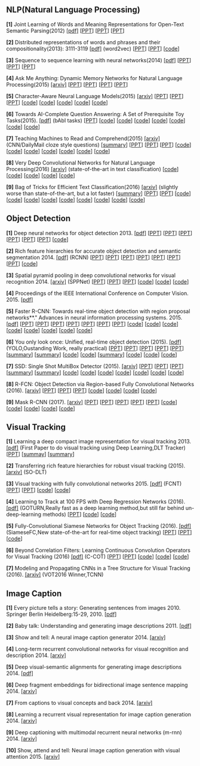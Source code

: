 **NLP(Natural Language Processing)**
----------------------------------

**[1]** Joint Learning of Words and Meaning Representations for Open-Text Semantic Parsing(2012) [[pdf]](https://www.hds.utc.fr/~bordesan/dokuwiki/lib/exe/fetch.php?id=en%3Apubli&cache=cache&media=en:bordes12aistats.pdf)
    [[PPT](https://www.slideshare.net/kushalarora11/nn-kb)] [[PPT](http://slideplayer.com/slide/5270778/)] [[PPT](https://cilvr.cs.nyu.edu/lib/exe/fetch.php?media=deeplearning:2015:dl-nyu-bordes.pdf)]
    
**[2]** Distributed representations of words and phrases and their compositionality(2013): 3111-3119 [[pdf]](http://papers.nips.cc/paper/5021-distributed-representations-of-words-and-phrases-and-their-compositionality.pdf) (word2vec)
   [[PPT](http://people.ee.duke.edu/~lcarin/ChunyuanLi4.17.2015.pdf)] [[PPT](http://www.coli.uni-saarland.de/courses/comsem-15/material/Slides_Yauhen.pdf)] [[code](https://github.com/deborausujono/word2vecpy)]
   
**[3]** Sequence to sequence learning with neural networks(2014) [[pdf]](http://papers.nips.cc/paper/5346-sequence-to-sequence-learning-with-neural-networks.pdf)
   [[PPT](http://www.phontron.com/slides/neubig14taiwa11.pdf)] [[PPT](https://www.slideshare.net/indicods/general-sequence-learning-with-recurrent-neural-networks-for-next-ml)] [[PPT](https://www.slideshare.net/quangntta/sequence-to-sequence-learning-with-neural-networks)]
   
**[4]** Ask Me Anything: Dynamic Memory Networks for Natural Language Processing(2015) [[arxiv]](https://arxiv.org/abs/1506.07285)
   [[PPT](http://www.thespermwhale.com/jaseweston/icml2016/)] [[PPT](http://on-demand.gputechconf.com/gtc/2016/presentation/s6861-stephen-merity-dynamic-memory-networks.pdf)] [[PPT](https://www.slideshare.net/carpedm20/deep-reasoning)] [[PPT](http://www.icassp2016.org/SP16_PlenaryDeng_Slides.pdf)]
   
**[5]** Character-Aware Neural Language Models(2015) [[arxiv]](https://arxiv.org/abs/1508.06615)
   [[PPT](https://people.csail.mit.edu/dsontag/papers/kim_etal_AAAI16_slides.pdf)] [[PPT](https://web.stanford.edu/class/cs224n/lectures/cs224n-2017-lecture13-highlight.pdf)] [[PPT](https://nlp.seas.harvard.edu/slides/aaai16.pdf)] [[code](https://github.com/carpedm20/lstm-char-cnn-tensorflow)] [[code](https://github.com/yoonkim/lstm-char-cnn)] [[code](https://github.com/jarfo/kchar)] [[code](https://github.com/jarfo/kchar)] [[code](https://github.com/dhyeon/character-aware-neural-language-models)]
   
**[6]** Towards AI-Complete Question Answering: A Set of Prerequisite Toy Tasks(2015). [[pdf]](https://arxiv.org/abs/1502.05698) (bAbI tasks) 
  [[PPT](http://www.thespermwhale.com/jaseweston/icml2016/icml2016-memnn-tutorial.pdf)] [[code](https://github.com/facebook/bAbI-tasks)] [[code](https://github.com/vinhkhuc/MemN2N-babi-python)] [[code](https://github.com/Smerity/keras_qa)] [[code](https://github.com/siddk/relation-network)] [[code](https://github.com/ishalyminov/babi_tools)] [[code](https://github.com/raviraju/NLP_QA_Project)] [[code]()] 
  
**[7]** Teaching Machines to Read and Comprehend(2015) [[arxiv]](https://arxiv.org/abs/1506.03340) (CNN/DailyMail cloze style questions) 
   [[summary](https://github.com/dennybritz/deeplearning-papernotes/blob/master/notes/teaching-machines-to-read-and-comprehend.md)] [[PPT](http://www.karlmoritz.com/publications)] [[PPT](http://lxmls.it.pt/2015/lxmls15.pdf)] [[PPT](http://egrefen.com/docs/HowMuchLinguistics2015.pdf)] [[code](https://github.com/thomasmesnard/DeepMind-Teaching-Machines-to-Read-and-Comprehend)] [[code](https://github.com/adbrebs/rnn_reader)] [[code](https://github.com/carpedm20/attentive-reader-tensorflow)] [[code](https://github.com/lhoang29/attentive-reader)] [[code](https://github.com/deepmind/rc-data)] [[code](https://github.com/soroushmehr/DeepMind-Teaching-Machines-to-Read-and-Comprehend?files=1)] [[code](https://github.com/KHN190/machine_compreh)]
   
**[8]** Very Deep Convolutional Networks for Natural Language Processing(2016) [[arxiv]](https://arxiv.org/abs/1606.01781) (state-of-the-art in text classification) [[code](https://github.com/lethienhoa/Very-Deep-Convolutional-Networks-for-Natural-Language-Processing)] [[code](https://github.com/geduo15/Very-Deep-Convolutional-Networks-for-Natural-Language-Processing-in-tensorflow)] [[code](https://github.com/geduo15/Very-Deep-Convolutional-Networks-for-Natural-Language-Processing-in-tensorflow/blob/master/Very-Deep-Convolutional-Networks-for-Text-Classification.ipynb)] [[code](https://github.com/hyperlex/vdcnn)] [[code](https://github.com/giacbrd/ShallowLearn)]
  
**[9]** Bag of Tricks for Efficient Text Classification(2016) [[arxiv]](https://arxiv.org/abs/1607.01759) (slightly worse than state-of-the-art, but a lot faster)
   [[summary](https://gist.github.com/shagunsodhani/432746f15889f7f4a798bf7f9ec4b7d8)] [[PPT](https://www.slideshare.net/lvcs_ucu/fasttext)] [[PPT](https://web.stanford.edu/class/cs224n/lectures/cs224n-2017-lecture5-highlight.pdf)] [[code](https://github.com/facebookresearch/fastText)] [[code](https://github.com/poliglot/fasttext)] [[code](https://github.com/vrasneur/FastRText)] [[code](https://github.com/brightmart/text_classification)] [[code](https://github.com/salestock/fastText.py)] [[code](https://github.com/kemaswill/fasttext_torch)] [[code](https://github.com/vinhkhuc/JFastText)] [[code](https://github.com/sjhddh/fastText)] [[code](https://github.com/giacbrd/ShallowLearn)]
  
**Object Detection**
----------------------

**[1]** Deep neural networks for object detection 2013. [[pdf]](http://papers.nips.cc/paper/5207-deep-neural-networks-for-object-detection.pdf) [[PPT](https://courses.cs.washington.edu/courses/cse590v/14au/cse590v_wk1_rcnn.pdf)] [[PPT](http://mmlab.ie.cuhk.edu.hk/resources/deep_learning/overview.pdf)] [[PPT](http://slazebni.cs.illinois.edu/spring17/lec07_detection.pdf)] [[PPT](http://www.isba2015.org/files/Deep_Learning_ISBA_2015.pdf)] [[PPT](https://cbmm.mit.edu/sites/default/files/documents/deep_neural_networks_tutorial.pdf)] [[PPT](https://github.com/gopala-kr/summary/blob/master/summaries/Week-4/Object%20Detection/lec6a.ppt)] [[code](https://github.com/Sapphirine/Object_Detection_With_Deep_Neural_Networks)]

**[2]** Rich feature hierarchies for accurate object detection and semantic segmentation 2014. [[pdf]](http://www.cv-foundation.org/openaccess/content_cvpr_2014/papers/Girshick_Rich_Feature_Hierarchies_2014_CVPR_paper.pdf) (RCNN) [[PPT](http://www.image-net.org/challenges/LSVRC/2013/slides/r-cnn-ilsvrc2013-workshop.pdf)] [[PPT](http://web.cs.ucdavis.edu/~yjlee/teaching/ecs289h-fall2014/CollinMcCarthy_RCNN.pdf)] [[PPT](http://slideplayer.com/slide/9209010/)] [[PPT](http://slideplayer.com/slide/1578290/)] [[PPT](https://github.com/gopala-kr/summary/blob/master/summaries/Week-4/Object%20Detection/Rich%20feature%20hierarchies%20for%20accurate%20object%20detection%20and%20semantic%20segmentation.pptx)] [[PPT](https://github.com/gopala-kr/summary/blob/master/summaries/Week-4/Object%20Detection/hossein_009_slides.pptx)] [[PPT](http://vision.cs.utexas.edu/381V-spring2016/slides/zheng-paper.pdf)] [[code](https://github.com/rbgirshick/rcnn)] 

**[3]** Spatial pyramid pooling in deep convolutional networks for visual recognition 2014. [[arxiv]](http://arxiv.org/pdf/1406.4729) (SPPNet) [[PPT](http://image-net.org/challenges/LSVRC/2014/slides/sppnet_ilsvrc2014.pdf)] [[PPT](https://github.com/gopala-kr/summary/blob/master/summaries/Week-4/Object%20Detection/Spatial%20Pyramid%20Pooling%20in%20Deep%20Convolutional%20Networks%20for%20Visual%20Recognition.pptx)] [[PPT](http://slideplayer.com/slide/5277459/)] [[code](https://github.com/ShaoqingRen/SPP_net)] [[code](https://github.com/yhenon/keras-spp)] [[code](http://codegists.com/code/tensorflow-spatial-pyramid-pooling/)] 

**[4]**  Proceedings of the IEEE International Conference on Computer Vision. 2015. [[pdf]](https://pdfs.semanticscholar.org/8f67/64a59f0d17081f2a2a9d06f4ed1cdea1a0ad.pdf)  

**[5]** Faster R-CNN: Towards real-time object detection with region proposal networks**." Advances in neural information processing systems. 2015. [[pdf]](http://papers.nips.cc/paper/5638-analysis-of-variational-bayesian-latent-dirichlet-allocation-weaker-sparsity-than-map.pdf) [[PPT](https://www.slideshare.net/xavigiro/faster-rcnn-towards-realtime-object-detection-with-region-proposal-networks)] [[PPT](https://pdfs.semanticscholar.org/b24f/1f7e922ff9790091426d36622f4f03f04059.pdf)] [[PPT](http://imatge-upc.github.io/telecombcn-2016-dlcv/slides/D3L4-objects.pdf)] [[PPT](https://github.com/gopala-kr/summary/blob/master/summaries/Week-4/Object%20Detection/rcnn_detection.pptx)] [[PPT](https://courses.engr.illinois.edu/ece420/sp2017/iccv2015_tutorial_convolutional_feature_maps_kaiminghe.pdf)] [[PPT](https://web.cs.hacettepe.edu.tr/~aykut/classes/spring2016/bil722/slides/w05-FasterR-CNN.pdf)] [[PPT](http://www.micc.unifi.it/bagdanov/pdfs/fast-rcnn-slides.pdf)] [[code](https://github.com/ShaoqingRen/faster_rcnn)] [[code](https://github.com/rbgirshick/py-faster-rcnn)] [[code](https://github.com/smallcorgi/Faster-RCNN_TF)] [[code](https://github.com/sridhar912/tsr-py-faster-rcnn)] [[code](https://github.com/yhenon/keras-frcnn)] [[code](https://github.com/longcw/faster_rcnn_pytorch)] [[code](https://github.com/endernewton/tf-faster-rcnn)] [[code](https://github.com/pengxj/action-faster-rcnn)]

**[6]** You only look once: Unified, real-time object detection (2015). [[pdf]](http://homes.cs.washington.edu/~ali/papers/YOLO.pdf) (YOLO,Oustanding Work, really practical) [[PPT](https://www.slideshare.net/xavigiro/you-only-look-once-unified-realtime-object-detection)] [[PPT](https://www.slideshare.net/TaegyunJeon1/pr12-you-only-look-once-yolo-unified-realtime-object-detection)] [[PPT](https://medium.com/towards-data-science/yolo-you-only-look-once-real-time-object-detection-explained-492dc9230006)] [[PPT](http://sglab.kaist.ac.kr/~sungeui/IR/Presentation/first_2016/%EA%B0%95%EB%AF%BC%EC%B2%A0.pdf)] [[PPT](https://github.com/gopala-kr/summary/blob/master/summaries/Week-4/Object%20Detection/Presentation%20on%2009_16_2016%20by%20wenchi.pptx)] [[summary](https://github.com/abhshkdz/papers/blob/master/reviews/you-only-look-once-unified-real-time-object-detection.md)] [[summary](https://github.com/pjreddie/darknet/wiki/YOLO:-Real-Time-Object-Detection)] [[code](https://github.com/leggedrobotics/darknet_ros)] [[code](https://github.com/frischzenger/yolo-windows)] [[summary](https://github.com/aleju/papers/blob/master/neural-nets/YOLO.md)] [[code](https://pjreddie.com/darknet/yolo/)] [[code](https://pjreddie.com/darknet/yolo/)] [[code](https://github.com/unsky/yolo-for-windows-v2)] 

**[7]** SSD: Single Shot MultiBox Detector (2015). [[arxiv]](http://arxiv.org/pdf/1512.02325) [[PPT](https://www.slideshare.net/xavigiro/ssd-single-shot-multibox-detector)] [[PPT](https://www.slideshare.net/nmhkahn/single-shot-multibox-detector)] [[PPT](https://medium.com/@ManishChablani/ssd-single-shot-multibox-detector-explained-38533c27f75f)]  [[summary](https://github.com/Lab41/attalos/wiki/SSD)] [[summary](https://github.com/intel/caffe/wiki/SSD:-Single-Shot-MultiBox-Detector)] [[code](https://github.com/weiliu89/caffe/tree/ssd)] [[code](https://github.com/balancap/SSD-Tensorflow)] [[code](https://github.com/zhreshold/mxnet-ssd)] [[code](https://github.com/amdegroot/ssd.pytorch)] [[code](https://github.com/perrying/ssd-torch7)] [[code](https://github.com/rykov8/ssd_keras)] [[code](https://github.com/mks0601/SSD-Single-Shot-MultiBox-Detector)] 

**[8]** R-FCN: Object Detection via
Region-based Fully Convolutional Networks (2016). [[arxiv]](https://arxiv.org/abs/1605.06409) [[PPT](https://www.robots.ox.ac.uk/~vgg/rg/slides/vgg_rg_16_feb_2017_rfcn.pdf)] [[PPT](https://handong1587.github.io/deep_learning/2015/10/09/object-detection.html)] [[PPT](http://people.ee.duke.edu/~lcarin/Kevin9.29.2017.pdf)]  [[code](https://github.com/daijifeng001/R-FCN)] [[code](https://github.com/YuwenXiong/py-R-FCN)] [[code](https://github.com/giorking/mx-rfcn)] [[code](https://github.com/PureDiors/pytorch_RFCN)]

**[9]** Mask R-CNN (2017). [[arxiv]](https://arxiv.org/abs/1703.06870) [[PPT]()] [[PPT]()] [[PPT]()] [[PPT]()] [[PPT]()] [[code](https://github.com/CharlesShang/FastMaskRCNN)] [[code](https://github.com/matterport/Mask_RCNN)] [[code](https://github.com/felixgwu/mask_rcnn_pytorch)] [[code](https://github.com/jasjeetIM/Mask-RCNN)]  [[code](https://github.com/TuSimple/mx-maskrcnn)]

**Visual Tracking**
----------------

**[1]** Learning a deep compact image representation for visual tracking 2013. [[pdf]](http://papers.nips.cc/paper/5192-learning-a-deep-compact-image-representation-for-visual-tracking.pdf) (First Paper to do visual tracking using Deep Learning,DLT Tracker)  [[PPT](http://mac.xmu.edu.cn/valse2017/ppt/APR/valse-2017-tracking_wy.pdf)] [[summay](https://github.com/handong1587/handong1587.github.io/blob/master/_posts/deep_learning/2015-10-09-tracking.md)] [[summary](https://github.com/foolwood/benchmark_results)]

**[2]** Transferring rich feature hierarchies for robust visual tracking (2015). [[arxiv]](http://arxiv.org/pdf/1501.04587) (SO-DLT) 

**[3]** Visual tracking with fully convolutional networks 2015. [[pdf]](http://www.cv-foundation.org/openaccess/content_iccv_2015/papers/Wang_Visual_Tracking_With_ICCV_2015_paper.pdf) (FCNT) [[PPT](http://cvlab.postech.ac.kr/~bhhan/class/cse703r_2016s/csed703r_lecture6.pdf)] [[PPT](https://www.camdemy.com/media/22088)]  [[code](https://github.com/torrvision/siamfc-tf)] [[code](https://github.com/scott89/FCNT)]

**[4]** Learning to Track at 100 FPS with Deep Regression Networks (2016). [[pdf]](http://arxiv.org/pdf/1604.01802) (GOTURN,Really fast as a deep learning method,but still far behind un-deep-learning methods) [[PPT](http://16623.courses.cs.cmu.edu/slides/Lecture_17.pdf)]  [[code](https://github.com/autocyz/concise-GOTURN)] [[code](https://github.com/davheld/GOTURN)]

**[5]** Fully-Convolutional Siamese Networks for Object Tracking (2016). [[pdf]](https://arxiv.org/pdf/1606.09549) (SiameseFC,New state-of-the-art for real-time object tracking) [[PPT](http://16423.courses.cs.cmu.edu/slides/Spring_2017/Lecture_22.pdf)]  [[PPT](http://www.ittc.ku.edu/cviu/presentation/SiameseFC_10212016.pdf)][[code](https://github.com/bertinetto/siamese-fc)]

**[6]** Beyond Correlation Filters: Learning Continuous Convolution Operators for Visual Tracking (2016) [[pdf]](http://www.cvl.isy.liu.se/research/objrec/visualtracking/conttrack/C-COT_ECCV16.pdf) (C-COT)  [[PPT](https://pdfs.semanticscholar.org/c07a/8c62d4e9fd82f2e67a22374735b35893fbf9.pdf)] [[PPT](http://wasp-sweden.org/custom/uploads/2017/03/MartinDanelljan-poster.pdf)] [[code](https://github.com/martin-danelljan/ECO)] [[code]()] [[code](https://github.com/martin-danelljan/Continuous-ConvOp)]

**[7]** Modeling and Propagating CNNs in a Tree Structure for Visual Tracking (2016). [[arxiv]](https://arxiv.org/pdf/1608.07242) (VOT2016 Winner,TCNN)  

**Image Caption**
----------------
**[1]** Every picture tells a story: Generating sentences from images 2010. Springer Berlin Heidelberg:15-29, 2010. [[pdf]](https://www.cs.cmu.edu/~afarhadi/papers/sentence.pdf)

**[2]** Baby talk: Understanding and generating image descriptions 2011. [[pdf]](http://tamaraberg.com/papers/generation_cvpr11.pdf)

**[3]** Show and tell: A neural image caption generator 2014. [[arxiv]](https://arxiv.org/pdf/1411.4555.pdf)

**[4]** Long-term recurrent convolutional networks for visual recognition and description 2014. [[arxiv]](https://arxiv.org/pdf/1411.4389.pdf)

**[5]** Deep visual-semantic alignments for generating image descriptions 2014. [[pdf]](https://cs.stanford.edu/people/karpathy/cvpr2015.pdf)


**[6]** Deep fragment embeddings for bidirectional image sentence mapping 2014. [[arxiv]](https://arxiv.org/pdf/1406.5679v1.pdf)

**[7]** From captions to visual concepts and back 2014. [[arxiv]](https://arxiv.org/pdf/1411.4952v3.pdf)

**[8]** Learning a recurrent visual representation for image caption generation 2014. [[arxiv]](https://arxiv.org/pdf/1411.5654v1.pdf)

**[9]** Deep captioning with multimodal recurrent neural networks (m-rnn) 2014. [[arxiv]](https://arxiv.org/pdf/1412.6632v5.pdf)

**[10]** Show, attend and tell: Neural image caption generation with visual attention 2015. [[arxiv]](https://arxiv.org/pdf/1502.03044v3.pdf)
